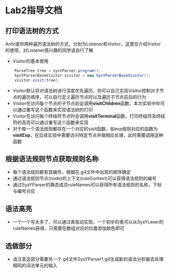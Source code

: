 # Lab2指导文档

## 打印语法树的方式
Antlr提供两种遍历语法树的方式，分别为Listener和Visitor，这里仅介绍Visitor的使用，对Listener感兴趣的同学请自行了解
- Visitor的基本使用
```java
    ParseTree tree = sysYParser.program();
    SysYParserBaseVisitor visitor = new SysYParserBaseVisitor();
    visitor.visit(tree);
```
- Visitor默认将对语法树进行深度优先遍历，你可以自己实现Visitor控制对子节点的遍历顺序，可以自行定义遍历节点时以及遍历子节点前后的行为
- Visitor在访问每个节点的子节点前会调用**visitChildren**函数，本次实验中你可以通过重写这个函数来实现语法树的打印
- Visitor在访问每个终结符节点时会调用**visitTerminal**函数，打印终结符及终结符的高亮可以通过重写这个函数来实现
- 对于每一个语法规则都存在一个对应的visit函数，如exp规则对应的函数为**visitExp**，在后续实验中需要访问特定节点并做相应处理，此时需要调用这种函数

## 根据语法规则节点获取规则名称
- 每个语法规则都有其编号，根据在.g4文件中出现的顺序确定
- 通过语法规则节点(node)的上下文(ruleContext)可以获得语法规则的编号
- 通过SysYParser的静态成员ruleNames可以获得所有语法规则的名称，下标与编号对应

## 语法高亮
- 一个一个写太多了，可以通过表驱动实现，一个初步的表可以从SysYLexer的ruleNames获得，只需要在数组对应的位置添加颜色即可

## 选做部分
- 请注意这部分需要另一个.g4文件SysYParser1.g4生成新的语法分析器去处理相同的词法单元的输入